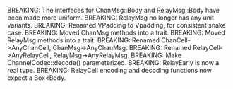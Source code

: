 BREAKING:  The interfaces for ChanMsg::Body and RelayMsg::Body have been made
more uniform.
BREAKING: RelayMsg no longer has any unit variants.
BREAKING: Renamed VPadding to Vpadding, for consistent snake case.
BREAKING: Moved ChanMsg methods into a trait.
BREAKING: Moved RelayMsg methods into a trait.
BREAKING: Renamed ChanCell->AnyChanCell, ChanMsg->AnyChanMsg.
BREAKING: Renamed RelayCell->AnyRelayCell, RelayMsg->AnyRelayMsg.
BREAKING: Make ChannelCodec::decode() parameterized.
BREAKING: RelayEarly is now a real type.
BREAKING: RelayCell encoding and decoding functions now expect a Box<Body.

